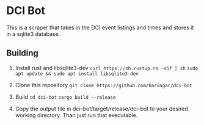 # DCI Bot

This is a scraper that takes in the DCI event listings and times and
stores it in a sqlite3 database.

## Building

1. Install rust and libsqlite3-dev
    `curl https://sh.rustup.rs -sSf | sh`
    `sudo apt update && sudo apt install libsqlite3-dev`

2. Clone this repository
    `git clone https://github.com/keringar/dci-bot`

3. Build
    `cd dci-bot`
    `cargo build --release`

4. Copy the output file in dci-bot/target/release/dci-bot to your desired working directory. Than just run that executable.
